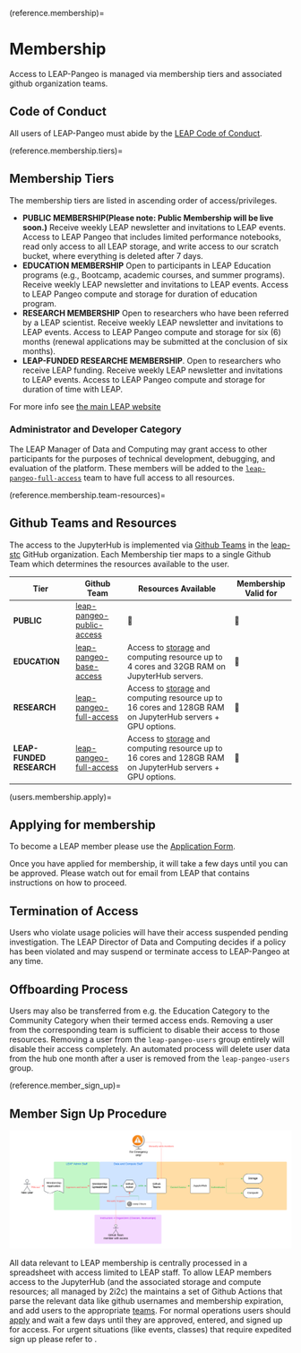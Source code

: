 (reference.membership)=

# Membership

Access to LEAP-Pangeo is managed via membership tiers and associated github organization teams.

## Code of Conduct

All users of LEAP-Pangeo must abide by the [LEAP Code of Conduct](https://leap.columbia.edu/wp-content/uploads/2023/05/LEAP-Code-of-Conduct_V1_October-2022.pdf).

(reference.membership.tiers)=

## Membership Tiers

The membership tiers are listed in ascending order of access/privileges.

- **PUBLIC MEMBERSHIP(Please note: Public Membership will be live soon.)**  Receive weekly LEAP newsletter and invitations to LEAP events. Access to LEAP Pangeo that includes limited performance notebooks, read only access to all LEAP storage, and write access to our scratch bucket, where everything is deleted after 7 days.
- **EDUCATION MEMBERSHIP**  Open to participants in LEAP Education programs (e.g., Bootcamp, academic courses, and summer programs). Receive weekly LEAP newsletter and invitations to LEAP events. Access to LEAP Pangeo compute and storage for duration of education program.
- **RESEARCH MEMBERSHIP** Open to researchers who have been referred by a LEAP scientist. Receive weekly LEAP newsletter and invitations to LEAP events. Access to LEAP Pangeo compute and storage for six (6) months (renewal applications may be submitted at the conclusion of six months).
- **LEAP-FUNDED RESEARCHE MEMBERSHIP**. Open to researchers who receive LEAP funding. Receive weekly LEAP newsletter and invitations to LEAP events. Access to LEAP Pangeo compute and storage for duration of time with LEAP.

For more info see [the main LEAP website](https://leap.columbia.edu/research-home/leap-pangeo/)

### Administrator and Developer Category

The LEAP Manager of Data and Computing may grant access to other participants for
the purposes of technical development, debugging, and evaluation of the platform. These members will be added to the [`leap-pangeo-full-access`](https://github.com/orgs/leap-stc/teams/leap-pangeo-full-access) team to have full access to all resources.

(reference.membership.team-resources)=

## Github Teams and Resources

The access to the JupyterHub is implemented via [Github Teams](https://docs.github.com/en/organizations/organizing-members-into-teams/about-teams) in the [leap-stc](https://github.com/orgs/leap-stc/teams) GitHub organization. Each Membership tier maps to a single Github Team which determines the resources available to the user.

| Tier                     | Github Team                                                                                   | Resources Available                                                                                                                            | Membership Valid for |
| ------------------------ | --------------------------------------------------------------------------------------------- | ---------------------------------------------------------------------------------------------------------------------------------------------- | -------------------- |
| **PUBLIC**               | [leap-pangeo-public-access](https://github.com/orgs/leap-stc/teams/leap-pangeo-public-access) | 🚧                                                                                                                                             | 🚧                   |
| **EDUCATION**            | [leap-pangeo-base-access](https://github.com/orgs/leap-stc/teams/leap-pangeo-base-access)     | Access to [storage](reference.infrastructure.buckets) and computing resource up to 4 cores and 32GB RAM on JupyterHub servers.                 | 🚧                   |
| **RESEARCH**             | [leap-pangeo-full-access](https://github.com/orgs/leap-stc/teams/leap-pangeo-full-access)     | Access to [storage](reference.infrastructure.buckets) and computing resource up to 16 cores and 128GB RAM on JupyterHub servers + GPU options. | 🚧                   |
| **LEAP-FUNDED RESEARCH** | [leap-pangeo-full-access](https://github.com/orgs/leap-stc/teams/leap-pangeo-full-access)     | Access to [storage](reference.infrastructure.buckets) and computing resource up to 16 cores and 128GB RAM on JupyterHub servers + GPU options. | 🚧                   |

(users.membership.apply)=

## Applying for membership

To become a LEAP member please use the [Application Form](https://forms.gle/RpeaMZh5btTdZtzu8).

Once you have applied for membership, it will take a few days until you can be approved. Please watch out for email from LEAP that contains instructions on how to proceed.

## Termination of Access

Users who violate usage policies will have their access suspended pending investigation.
The LEAP Director of Data and Computing decides if a policy has been violated and
may suspend or terminate access to LEAP-Pangeo at any time.

## Offboarding Process

Users may also be transferred from e.g. the Education Category to the Community Category
when their termed access ends.
Removing a user from the corresponding team is sufficient to disable their access
to those resources.
Removing a user from the `leap-pangeo-users` group entirely will disable their access
completely.
An automated process will delete user data from the hub one month after a user
is removed from the `leap-pangeo-users` group.

(reference.member_sign_up)=
## Member Sign Up Procedure

![](../images/member_sign_up_schematic.png)

All data relevant to LEAP membership is centrally processed in a spreadsheet with access limited to LEAP staff. To allow LEAP members access to the JupyterHub (and the associated storage and compute resources; all managed by 2i2c) the [](support.data_compute_team) maintains a set of Github Actions that parse the relevant data like github usernames and membership expiration, and add users to the appropriate [teams](reference.membership.team-resources). 
For normal operations users should [apply](users.membership.apply) and wait a few days until they are approved, entered, and signed up for access. 
For urgent situations (like events, classes) that require expedited sign up please refer to [](guide.team.admin.member_signup_troubleshooting).


